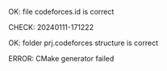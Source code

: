 OK: file codeforces.id is correct
CHECK: 20240111-171222
OK: folder prj.codeforces structure is correct
ERROR: CMake generator failed
